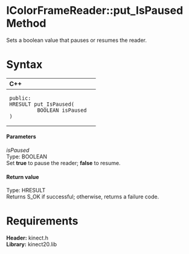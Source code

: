 IColorFrameReader::put\_IsPaused Method  
=======================================  

Sets a boolean value that pauses or resumes the reader. <span id="syntaxSection"></span>

Syntax  
======  

<table>
<colgroup>
<col width="100%" />
</colgroup>
<thead>
<tr class="header">
<th align="left">C++</th>
</tr>
</thead>
<tbody>
<tr class="odd">
<td align="left"><pre><code>public:  
HRESULT put_IsPaused(  
         BOOLEAN isPaused  
)</code></pre></td>
</tr>
</tbody>
</table>

<span id="ID4EG"></span>
#### Parameters  

*isPaused*    
Type: BOOLEAN  
 Set **true** to pause the reader; **false** to resume.  

<span id="ID4EP"></span>
#### Return value  

Type: HRESULT  
Returns S\_OK if successful; otherwise, returns a failure code.  

<span id="requirements"></span>

Requirements  
============  

**Header:** kinect.h  
**Library:** kinect20.lib  



<!--Please do not edit the data in the comment block below.-->
<!--
TOCTitle : put_IsPaused Method
RLTitle : IColorFrameReader::put_IsPaused Method
KeywordK : put_IsPaused method
KeywordK : IColorFrameReader::put_IsPaused method
KeywordF : IColorFrameReader::put_IsPaused
KeywordF : put_IsPaused
KeywordF : Microsoft.Kinect.kinect.IColorFrameReader.put_IsPaused(BOOLEAN)
KeywordA : M:Microsoft.Kinect.kinect.IColorFrameReader.put_IsPaused(BOOLEAN)
AssetID : M:Microsoft.Kinect.kinect.IColorFrameReader.put_IsPaused(BOOLEAN)
Locale : en-us
CommunityContent : 1
APIType : Managed
APILocation : 
APIName : Microsoft.Kinect.kinect.IColorFrameReader::put_IsPaused
TargetOS : Windows
TopicType : kbSyntax
DevLang : C++
DocSet : K4Wv2
ProjType : K4Wv2Proj
Technology : Kinect for Windows
Product : Kinect for Windows SDK v2
productversion : 20
-->
